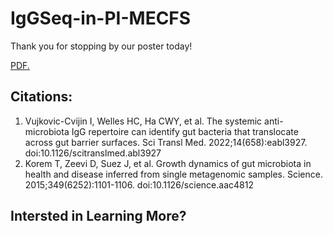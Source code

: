 # IgGSeq-in-PI-MECFS

Thank you for stopping by our poster today!

<a href="https://ktmbiome-niaid.github.io/IgGSeq-in-PI-MECFS/assets/CSHL_PPT_Poster_V2.pdf" target="_blank">PDF.</a>

## Citations:

1. Vujkovic-Cvijin I, Welles HC, Ha CWY, et al. The systemic anti-microbiota IgG repertoire can identify gut bacteria that translocate across gut barrier surfaces. Sci Transl Med. 2022;14(658):eabl3927. doi:10.1126/scitranslmed.abl3927
2. Korem T, Zeevi D, Suez J, et al. Growth dynamics of gut microbiota in health and disease inferred from single metagenomic samples. Science. 2015;349(6252):1101-1106. doi:10.1126/science.aac4812

## Intersted in Learning More?
